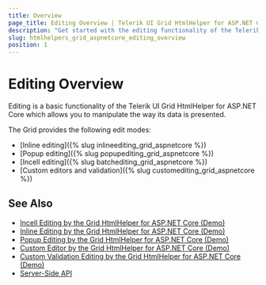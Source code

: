 ```yaml
---
title: Overview
page_title: Editing Overview | Telerik UI Grid HtmlHelper for ASP.NET Core
description: "Get started with the editing functionality of the Telerik UI Grid HtmlHelper for ASP.NET Core."
slug: htmlhelpers_grid_aspnetcore_editing_overview
position: 1
---
```


# Editing Overview

Editing is a basic functionality of the Telerik UI Grid HtmlHelper for ASP.NET Core which allows you to manipulate the way its data is presented.

The Grid provides the following edit modes:
* [Inline editing]({% slug inlineediting_grid_aspnetcore %})
* [Popup editing]({% slug popupediting_grid_aspnetcore %})
* [Incell editing]({% slug batchediting_grid_aspnetcore %})
* [Custom editors and validation]({% slug customediting_grid_aspnetcore %})

## See Also

* [Incell Editing by the Grid HtmlHelper for ASP.NET Core (Demo)](https://demos.telerik.com/aspnet-core/grid/editing)
* [Inline Editing by the Grid HtmlHelper for ASP.NET Core (Demo)](https://demos.telerik.com/aspnet-core/grid/editing-inline)
* [Popup Editing by the Grid HtmlHelper for ASP.NET Core (Demo)](https://demos.telerik.com/aspnet-core/grid/editing-popup)
* [Custom Editor by the Grid HtmlHelper for ASP.NET Core (Demo)](https://demos.telerik.com/aspnet-core/grid/editing-custom)
* [Custom Validation Editing by the Grid HtmlHelper for ASP.NET Core (Demo)](https://demos.telerik.com/aspnet-core/grid/editing-custom-validation)
* [Server-Side API](/api/grid)
